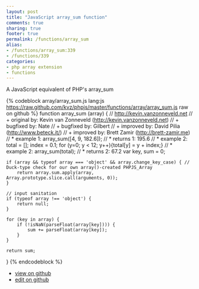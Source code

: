 ```yaml
---
layout: post
title: "JavaScript array_sum function"
comments: true
sharing: true
footer: true
permalink: /functions/array_sum
alias:
- /functions/array_sum:339
- /functions/339
categories:
- php array extension
- functions
---
```

A JavaScript equivalent of PHP's array_sum

<!-- more -->

{% codeblock array/array_sum.js lang:js https://raw.github.com/kvz/phpjs/master/functions/array/array_sum.js raw on github %}
function array_sum (array) {
    // http://kevin.vanzonneveld.net
    // +   original by: Kevin van Zonneveld (http://kevin.vanzonneveld.net)
    // +   bugfixed by: Nate
    // +   bugfixed by: Gilbert
    // +   improved by: David Pilia (http://www.beteck.it/)
    // +   improved by: Brett Zamir (http://brett-zamir.me)
    // *     example 1: array_sum([4, 9, 182.6]);
    // *     returns 1: 195.6
    // *     example 2: total = []; index = 0.1; for (y=0; y < 12; y++){total[y] = y + index;}
    // *     example 2: array_sum(total);
    // *     returns 2: 67.2
    var key, sum = 0;

    if (array && typeof array === 'object' && array.change_key_case) { // Duck-type check for our own array()-created PHPJS_Array
        return array.sum.apply(array, Array.prototype.slice.call(arguments, 0));
    }
    
    // input sanitation
    if (typeof array !== 'object') {
        return null;
    }

    for (key in array) {
        if (!isNaN(parseFloat(array[key]))) {
            sum += parseFloat(array[key]);
        }
    }

    return sum;
}
{% endcodeblock %}

 - [view on github](https://github.com/kvz/phpjs/blob/master/functions/array/array_sum.js)
 - [edit on github](https://github.com/kvz/phpjs/edit/master/functions/array/array_sum.js)

